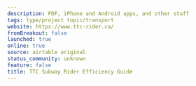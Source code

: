 ```yaml
---
description: PDF, iPhone and Android apps, and other stuff
tags: type/project topic/transport
website: https://www.ttc-rider.ca/
fromBreakout: false
launched: true
online: true
source: airtable original
status_community: unknown
feature: false
title: TTC Subway Rider Efficiency Guide
---
```

